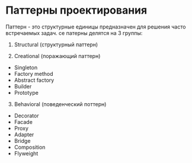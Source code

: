 # Паттерны проектирования

Паттерн - это структурные единицы предназначен для решения часто встречаемых задач. 
се патерны делятся на 3 группы: 

1. Structural (структурный паттерн)

2. Creational (поражающий паттерн)
* Singleton
* Factory method
* Abstract factory
* Builder
* Prototype

3. Behavioral (поведенческий поттерн)
* Decorator
* Facade
* Proxy
* Adapter
* Bridge
* Composition
* Flyweight

